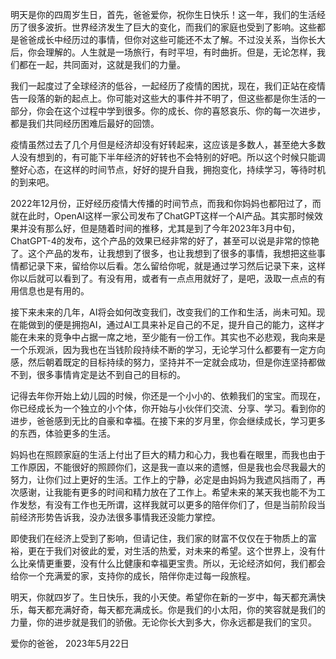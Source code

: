 明天是你的四周岁生日，首先，爸爸爱你，祝你生日快乐！这一年，我们的生活经历了很多波折。世界经济发生了巨大的变化，而我们的家庭也受到了影响。这些都是爸爸成长中经历过的事情，但你对这些可能还不太了解。不过没关系，当你长大后，你会理解的。人生就是一场旅行，有时平坦，有时曲折。但是，无论怎样，我们都在一起，共同面对，这就是我们的力量。

我们一起度过了全球经济的低谷，一起经历了疫情的困扰，现在，我们正站在疫情告一段落的新的起点上。你可能对这些大的事件并不明了，但这些都是你生活的一部分，你会在这个过程中学到很多。你的成长、你的喜怒哀乐、你的每一次进步，都是我们共同经历困难后最好的回馈。

疫情虽然过去了几个月但是经济却没有好转起来，这应该是多数人，甚至绝大多数人没有想到的，有可能下半年经济的好转也不会特别的好吧。所以这个时候只能调整好心态，在这样的时间节点，好好的提升自我，拥抱变化，持续学习，等待时机的到来吧。

2022年12月份，正好经历疫情大传播的时间节点，而我和你妈妈也都阳过了，而就在此时，OpenAI这样一家公司发布了ChatGPT这样一个AI产品。其实那时候效果并没有那么好，但是随着时间的推移，尤其是到了今年2023年3月中旬，ChatGPT-4的发布，这个产品的效果已经非常的好了，甚至可以说是非常的惊艳了。这个产品的发布，让我想到了很多，也让我想到了很多的事情，我想把这些事情都记录下来，留给你以后看。怎么留给你呢，就是通过学习然后记录下来，这样你以后就可以看到了。有没有用，或者有一点点用就好了，是吧，汲取一点点的有用信息也是有用的。

接下来未来的几年，AI将会如何改变我们，改变我们的工作和生活，尚未可知。现在能做到的便是拥抱AI，通过AI工具来补足自己的不足，提升自己的能力，这样才能在未来的竞争中占据一席之地，至少能有一份工作。其实也不必悲观，我向来是一个乐观派，因为我也在当钱阶段持续不断的学习，无论学习什么都要有一定方向感，然后朝着既定的目标持续的努力，坚持并不一定就会成功，但是你连坚持都做不到，很多事情肯定是达不到自己的目标的。


记得去年你开始上幼儿园的时候，你还是一个小小的、依赖我们的宝宝。而现在，你已经成长为一个独立的小个体，你开始与小伙伴们交流、分享、学习。看到你的进步，爸爸感到无比的自豪和幸福。在接下来的岁月里，你会继续成长，学习更多的东西，体验更多的生活。

妈妈也在照顾家庭的生活上付出了巨大的精力和心力，我也看在眼里，而我也由于工作原因，不能很好的照顾你们，这是我一直以来的遗憾，但是我也会尽我最大的努力，让你们过上更好的生活。工作上的宁静，必定是由妈妈为我遮风挡雨了，再次感谢，让我能有更多的时间和精力放在了工作上。希望未来的某天我也能不为工作发愁，有没有工作也无所谓，这样我就可以更多的陪伴你们了，但是当前阶段当前经济形势告诉我，没办法很多事情我还没能力掌控。

即使我们在经济上受到了影响，但请记住，我们家的财富不仅仅在于物质上的富裕，更在于我们对彼此的爱，对生活的热爱，对未来的希望。这个世界上，没有什么比亲情更重要，没有什么比健康和幸福更宝贵。所以，无论经济如何，我们都会给你一个充满爱的家，支持你的成长，陪伴你走过每一段旅程。

明天，你就四岁了。生日快乐，我的小天使。希望你在新的一岁中，每天都充满快乐，每天都充满好奇，每天都充满成长。你是我们的小太阳，你的笑容就是我们的力量，你的进步就是我们的骄傲。无论你长大到多大，你永远都是我们的宝贝。

爱你的爸爸，
2023年5月22日